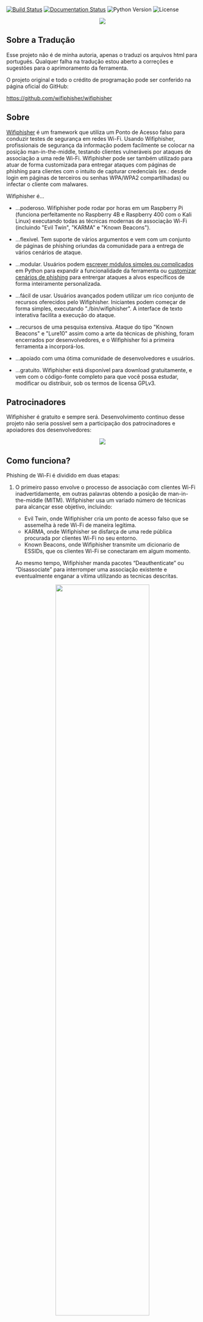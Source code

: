 [![Build Status](https://travis-ci.org/wifiphisher/wifiphisher.svg?branch=master)](https://travis-ci.org/wifiphisher/wifiphisher)
[![Documentation Status](https://readthedocs.org/projects/wifiphisher/badge/?version=latest)](http://wifiphisher.readthedocs.io/en/latest/?badge=latest)
![Python Version](https://img.shields.io/badge/python-3.7-blue.svg)
![License](https://img.shields.io/badge/license-GPL-blue.svg)

<p align="center"><img src="https://wifiphisher.github.io/wifiphisher/wifiphisher.png" /></p>

## Sobre a Tradução
Esse projeto não é de minha autoria, apenas o traduzi os arquivos html para português. Qualquer falha na tradução estou aberto a correções e sugestões para o aprimoramento da ferramenta.

O projeto original e todo o crédito de programação pode ser conferido na página oficial do GitHub:

https://github.com/wifiphisher/wifiphisher

## Sobre
<a href="https://wifiphisher.org">Wifiphisher</a> é um framework que utiliza um Ponto de Acesso falso para conduzir testes de segurança em redes Wi-Fi. Usando Wifiphisher, profissionais de segurança da informação podem facilmente se colocar na posição man-in-the-middle, testando clientes vulneráveis por ataques de associação a uma rede Wi-Fi. Wifiphisher pode ser também utilizado para atuar de forma customizada para entregar ataques com páginas de phishing para clientes com o intuito de capturar credenciais (ex.: desde login em páginas de terceiros ou senhas WPA/WPA2 compartilhadas) ou infectar o cliente com malwares.

Wifiphisher é...

* ...poderoso. Wifiphisher pode rodar por horas em um Raspberry Pi (funciona perfeitamente no Raspberry 4B e Raspberry 400 com o Kali Linux)
executando todas as técnicas modernas de associação Wi-Fi (incluindo "Evil Twin", "KARMA" e "Known Beacons"). 

* ...flexivel. Tem suporte de vários argumentos e vem com um conjunto de
páginas de phishing oriundas da comunidade para a entrega de vários cenários de ataque.  

* ...modular. Usuários podem <a href="http://wifiphisher.readthedocs.io/en/latest/extensions.html">escrever módulos simples ou complicados</a> em Python para expandir a funcionalidade da ferramenta ou <a href="http://wifiphisher.readthedocs.io/en/latest/custom_phishing_scenario.html">customizar cenários de phishing</a> para entrergar ataques a alvos específicos de forma inteiramente personalizada. 

* ...fácil de usar. Usuários avançados podem utilizar um rico conjunto de recursos oferecidos pelo Wifiphisher. Iniciantes podem começar de forma simples, executando "./bin/wifiphisher". A interface de texto interativa facilita a execução do ataque. 

* ...recursos de uma pesquisa extensiva. Ataque do tipo "Known Beacons" e "Lure10" assim como a arte da técnicas de phishing, foram encerrados por desenvolvedores, e o Wifiphisher foi a primeira ferramenta a incorporá-los. 

* ...apoiado com uma ótima comunidade de desenvolvedores e usuários.

* ...gratuito. Wifiphisher está disponível para download gratuitamente, e vem com o código-fonte completo
para que você possa estudar, modificar ou distribuir, sob os termos de licensa GPLv3.

## Patrocinadores 

Wifiphisher é gratuito e sempre será. Desenvolvimento continuo desse projeto não seria possível sem a participação dos patrocinadores e apoiadores dos desenvolvedores:

<a href="https://www.tines.com/?utm_source=oss&utm_medium=sponsorship&utm_campaign=wifiphisher"><p align="center"><img src="https://wifiphisher.github.io/wifiphisher/tines_logo.png" /></p></a>

## Como funciona?

Phishing de Wi-Fi é dividido em duas etapas:

1. O primeiro passo envolve o processo de associação com clientes Wi-Fi inadvertidamente, 
em outras palavras obtendo a posição de man-in-the-middle (MITM). Wifiphisher usa um variado número de técnicas para alcançar esse objetivo, incluindo:
    * Evil Twin, onde Wifiphisher cria um ponto de acesso falso que se assemelha à rede Wi-Fi de maneira legítima.
    * KARMA, onde Wifiphisher se disfarça de uma rede pública procurada por clientes Wi-Fi no seu entorno.
    * Known Beacons, onde Wifiphisher transmite um dicionario de ESSIDs, que os clientes Wi-Fi se conectaram em algum momento.

    Ao mesmo tempo, Wifiphisher manda pacotes “Deauthenticate” ou “Disassociate” para interromper uma associação existente e eventualmente enganar a vítima utilizando as tecnicas descritas.

<p align="center"><img width="70%" src="https://wifiphisher.github.io/wifiphisher/diagram.jpg" /><br /><i>Executando um ataque man-in-the-middle</i></p>

2. (Opcional) Existem diferentes ataque que podem ser feitos em seguida 
uma vez que o Wifiphisher coloca o atacante na posição de man-in-the-middle.
Por exemplo, o atacante pode capturar pacotes de dados ou escanear os clientes da rede por vulnerabilidades. 

    Usando Wifiphisher, técnicas de phishing são possíveis atraves da coleta de informação
do ambiente do alvo e do usuário vítima. Por exemplo, em um dos
cenarios, Wifiphisher vai extrair informações das transmissões de frames e o cabeçalho HTTP User-Agent para dispor uma imitação de uma aplicação web de acesso
para capturar uma senha pré-compartilhada.

<p align="center"><img src="https://wifiphisher.github.io/wifiphisher/ss-webphishing.png" /><br /><i>Gerenciador de Rede baseado em interface web <a href="https://wifiphisher.org/ps/wifi_connect/">falsa</a></i></p>

## Requisitos
Para extrair o máximo de proveito do Wifiphisher são necessários os seguintes requisitos:

  - Um sistema Linux funcional. Apesar de várias pessoas fazerem a portabilidade em outras distribuições, o Kali Linux é a distribuição oficial da qual é dado suporte, já que os novos recursos são testados primeiramente nessa distribuição.
  - Um adaptador de rede que suporte AP & Monitor mode e capazes de injetar pacotes. Drivers pode suportar netlink.
  
Nota do tradutor: Apesar de o Kali Linux ser a distribuição oficial, nem todas as suas versões vêm com todas as bibliotecas para que esse programa funcione adequadamente, como distribuições mais antigas, Kali Live ISO 2021/2, Kali lite e distribuições Kali para Raspberry Pi por exemplo. O próprio processo de compilação é auto explicativo e vai orientar as bibliotecas necessárias. Para poupar trabalho foram acrescentadas duas linhas de commando que instalam  tais bibliotecas. Caso sua distribuição já tenha eles instalados esse passo simplesmente será ignorado durante o processo de instalação.

## Instalação

Para instalar essa versão traduzida siga os seguintes passos no terminal:

```bash
sudo apt-get update
sudo apt-get install libnl-3-dev libnl-genl-3-dev libssl-dev
git clone https://github.com/arm-ARMY/wifiphisher.git
cd wifiphisher 
sudo python3 setup.py install
```

Para instalar a última versão em desenvolvimento com código original (em inglês) digite os seguintes commandos:

```bash
git clone https://github.com/wifiphisher/wifiphisher.git # Download the latest revision
cd wifiphisher # Switch to tool's directory
sudo python3 setup.py install # Install any dependencies
```

Alternativamente, você pode baixar a última versão estável (em inglês) a partir do link <a href="https://github.com/wifiphisher/wifiphisher/releases">Página de versões</a>.

## Uso

Execute a ferramenta digitando `wifiphisher` ou `python bin/wifiphisher` (estando no diretorio onde a ferramenta foi instalada).

Ao executar o comando sem nenhum parâmetro, Wifiphisher vai procurar as interfaces de rede corretas e perguntar interativamente ao usuário para selecionar um ESSID alvo (de uma lista com todas as ESSIDs encontradas ao redor) assim como o cenário de phishing a executar. Por padrão, a ferramenta vai executar tanto o Evil Twin como o KARMA attacks.

***

```shell
wifiphisher -aI wlan0 -jI wlan4 -p firmware-upgrade --handshake-capture handshake.pcap
```

Use wlan0 para lançar um ponto de acesso falso e wlan4 para os ataques DOS. Selecione da lista manualmente uma rede e execute o cenário "Firmware Upgrade". Verifique que a senha compartilhada está correta checando ela no handshake, no arquivo handshake.pcap.

Útil para selecionar um adaptador de rede manualmente. O <a href="https://wifiphisher.org/ps/firmware-upgrade/">"Firmware Upgrade"</a> cenário é a maneira mais fácil de se obter a senha de uma rede protegida por senha.

***

```shell
wifiphisher --essid CONFERENCE_WIFI -p plugin_update -pK s3cr3tp4ssw0rd
```

Automaticamente selecione a interface correta. Tenha como alvo o Wi-Fi com ESSID "CONFERENCE_WIFI" e execute o cenário "Plugin Update". O Evil Twin será protegido por senha "s3cr3tp4ssw0rd".

Útil contra redes com senhas já compartilhadas (ex.: em conferências). O cenário <a href="https://wifiphisher.org/ps/plugin_update/">"Plugin Update"</a> é uma maneira fácil de entregar executáveis maliciosos (ex.: malwares contendo um reverse shell payload).

***

```shell
wifiphisher --essid "FREE WI-FI" -p oauth-login -kB
```

Lance uma rede Wi-Fi aberta com o ESSID "FREE WI-FI" e execute o cenário "OAuth Login". Além disso, use a técnica de associação Wi-Fi automática "Known Beacons". 

Útil contra vítimas em áreas públicas. O cenário <a href="https://wifiphisher.org/ps/oauth-login/">"OAuth Login"</a> é uma forma simples de capturar credenciais de redes sociais, como o FaceBook.

Obs.: esse exemplo usado ainda tem uma página phishing muito diferente da original. Se você é programador e em tem conhecimento de html sua ajuda é muito bem vinda.

A seguir estão todas as opções com suas descrições, em inglês, já que esse fork se limitou a traduzir apenas as páginas html (também disponível com 'wifiphisher -h'):


| Forma curta | Forma longa | Explicação |
| :----------: | :---------: | :-----------: |
|-h | --help| show this help message and exit |
|-i INTERFACE| --interface INTERFACE| Manually choose an interface that supports both AP and monitor modes for spawning the rogue AP as well as mounting additional Wi-Fi attacks from Extensions (i.e. deauth). Example: -i wlan1 |
|-eI EXTENSIONSINTERFACE| --extensionsinterface EXTENSIONSINTERFACE|	Manually choose an interface that supports monitor mode for running the extensions. Example: -eI wlan1|
|-aI APINTERFACE| --apinterface APINTERFACE|	Manually choose an interface that supports AP mode for spawning an AP. Example: -aI wlan0|
|-pI INTERFACE| --protectinterface INTERFACE| Specify one or more interfaces that will have their connection protected from being managed by NetworkManager.|
|-kN| --keepnetworkmanager| Do not kill NetworkManager.|
|-nE| --noextensions|	Do not load any extensions.|
|-e ESSID| --essid ESSID|	Enter the ESSID of the rogue Access Point. This option will skip Access Point selection phase. Example: --essid 'Free WiFi'|
|-pPD PHISHING_PAGES_DIRECTORY|--phishing-pages-directory PHISHING_PAGES_DIRECTORY| Search for phishing pages in this location|
|-p PHISHINGSCENARIO| --phishingscenario PHISHINGSCENARIO	|Choose the phishing scenario to run.This option will skip the scenario selection phase. Example: -p firmware_upgrade|
|-pK PRESHAREDKEY| --presharedkey PRESHAREDKEY|	Add WPA/WPA2 protection on the rogue Access Point. Example: -pK s3cr3tp4ssw0rd|
|-qS| --quitonsuccess|	Stop the script after successfully retrieving one pair of credentials.|
|-lC| --lure10-capture| Capture the BSSIDs of the APs that are discovered during AP selection phase. This option is part of Lure10 attack.
|-lE LURE10_EXPLOIT |--lure10-exploit LURE10_EXPLOIT| Fool the Windows Location Service of nearby Windows users to believe it is within an area that was previously captured with --lure10-capture. Part of the Lure10 attack.|
|-iAM| --mac-ap-interface| Specify the MAC address of the AP interface. Example: -iAM 38:EC:11:00:00:00|
|-iEM| --mac-extensions-interface| Specify the MAC address of the extensions interface. Example: -iEM E8:2A:EA:00:00:00|
|-iNM| --no-mac-randomization| Do not change any MAC address.|
|-hC|--handshake-capture|Capture of the WPA/WPA2 handshakes for verifying passphrase. Requires cowpatty. Example: -hC capture.pcap|
|-dE ESSID|--deauth-essid ESSID|Deauth all the BSSIDs in the WLAN with that ESSID.|
|-dC CHANNELS| --deauth-channels CHANNELS|Channels to deauth. Example: --deauth-channels 1,3,7|
||--logging| Enable logging. Output will be saved to wifiphisher.log file.|
|-lP LOGPATH| --logpath LOGPATH| Determine the full path of the logfile.|
|-cP CREDENTIAL_LOG_PATH|--credential-log-path CREDENTIAL_LOG_PATH|Determine the full path of the file that will store any captured credentials|
|-cM|--channel-monitor|Monitor if the target access point changes the channel.|
||--payload-path| Enable the payload path. Intended for use with scenarios that serve payloads.|
|-wP|--wps-pbc|Monitor if the button on a WPS-PBC Registrar side is pressed.|
|-wAI|--wpspbc-assoc-interface|The WLAN interface used for associating to the WPS AccessPoint.|
|-kB|--known-beacons|Perform the known beacons Wi-Fi automatic association technique.|
|-fH|--force-hostapd|Force the usage of hostapd installed in the system.|
||--dnsmasq-conf DNSMASQ_CONF|Determine the full path of dnmasq.conf file.|
|-dK|--disable-karma|Disables KARMA attack.|
|-pE|--phishing-essid|Determine the ESSID you want to use for the phishing page.|


## Screenshots

<p align="center"><img src="https://wifiphisher.github.io/wifiphisher/ss5.png" /><br /><i>Um ponto de acesso como alvo</i></p>
<p align="center"><img src="https://wifiphisher.github.io/wifiphisher/ss2.png" /><br /><i>Um ataque bem sucedido</i></p>
<p align="center"><img src="https://wifiphisher.github.io/wifiphisher/ss7.png" /><br /><i>Página falsa de <a href="https://wifiphisher.org/ps/firmware-upgrade/">router configuration page</a></i></p>
<p align="center"><img src="https://wifiphisher.github.io/wifiphisher/ss6.png" /><br /><i>Página falsa de <a href="https://wifiphisher.org/ps/oauth-login/">OAuth Login Page</a></i></p>
<p align="center"><img src="https://wifiphisher.github.io/wifiphisher/ss4.png" /><br /><i>Página falsa de <a href="https://wifiphisher.org/ps/wifi_connect/">web-based network manager</a></i></p>


## Ajuda requerida
Se você é desenvolvedor em Python ou web designer você pode ajudar os desenvovedores do projeto Wifiphisher a melhorar a ferramenta. Sinta-se livre para dar uma olhada no rastreador de bugs <a href="https://github.com/wifiphisher/wifiphisher/issues">bug tracker</a> e verá que ainda há muito o que melhorar.

Se você sabe programar, você pode ajudar os desenvolvedores do projeto <a href="https://github.com/wifiphisher/wifiphisher/issues">propondo melhorias ou relatando bugs</a>. Por favor, dê uma olhada no Guia para Relatar Bugs em <a href="https://wifiphisher.readthedocs.io/en/latest/faq.html">FAQ document</a> antes de relatar um bug já relatado. Essa ferramenta não é destinada a ser amigável com iniciantes. Certifique-se de compreender como a ferramenta funciona antes de relatar um erro.

## Créditos dos desenvolvedores
O script foi baseado em uma ideia de <a
href="https://github.com/DanMcInerney">Dan McInerney</a> ainda em 2015.

A lista completa de colaboradores pode ser vista <a href="https://github.com/wifiphisher/wifiphisher/graphs/contributors">aqui</a>.

## Licença
Wifiphisher é licenciado sob a licensa GPLv3. Veja [LICENSE](LICENSE) para mais informações.

## Status do Projeto
Wifiphisher está atualmente na versão **1.4**. Você pode baixar a versão mais recente <a href="https://github.com/wifiphisher/wifiphisher/releases/tag/v1.4">aqui</a>. Entretanto você pode clonar a esse repositório, que é  a última versão em desenvolvimento.

## Status dessa tradução (W.I.P)
Atualmente a versão usada nessa tradução foi a última versão em desenvolvimento (**1.4**). Essa tradução tambem encontra-se em fase de desenvolvimento. A pasta phishing-pages teve seus respectivos html's traduzidos. Necessita de revisão ainda. 

## AVISO
* O uso do Wifiphisher para atacar infraestruturas sem o consentimento mútuo pode ser considerado uma atividade ilegal. É responsabilidade do usuário final obedecer todas as leis aplicáveis, sejam locais, estaduais ou federais. Os autores nao assumem nenhuma responsabilidade por uso indevido ou causado por esse programa.

<b>Nota dos desenvolvedores</b>: Cuidado com sites fingindo estar relacionadas ao Wifiphisher Project. Elas podem conter malwares.

<b>Nota do tradutor</b>: Esse fork não altera o código fonte da ferramenta, nem a programação envolvida para o seu funcionamento. 
É apenas uma tradução dos links em html.

Para novidades Wifiphisher, siga os desenvolvedores em <a href="https://www.twitter.com/wifiphisher">Twitter</a> ou apoiem eles no <a href="https://www.facebook.com/Wifiphisher-129914317622032/">Facebook</a>.
